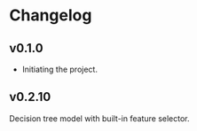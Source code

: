 # Changelog

## v0.1.0

  * Initiating the project.

## v0.2.10

Decision tree model with built-in feature selector.